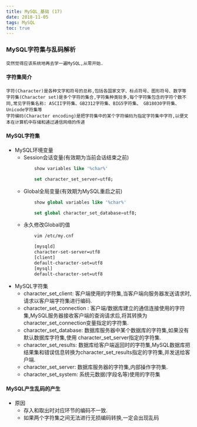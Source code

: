 ```yaml
---
title: MySQL_基础 (17)
date: 2018-11-05
tags: MySQL
toc: true
---
```


### MySQL字符集与乱码解析
    突然觉得应该系统地再去学一遍MySQL,从零开始.

<!-- more -->

#### 字符集简介
    字符(Character)是各种文字和符号的总称,包括各国家文字、标点符号、图形符号、数字等
    字符集(Character set)是多个字符的集合,字符集种类较多,每个字符集包含的字符个数不同,常见字符集名称: ASCII字符集、GB2312字符集、BIG5字符集、 GB18030字符集、Unicode字符集等
    字符编码(Character encoding)是把字符集中的某个字符编码为指定字符集中字符,以便文本在计算机中存储和通过通信网络的传递

#### MySQL字符集
- MySQL环境变量
    * Session会话变量(有效期为当前会话结束之前)
        ```sql
            show variables like '%char%'

            set character_set_server=utf8;
        ```
    * Global全局变量(有效期为MySQL重启之前)
        ```sql
            show global variables like '%char%'

            set global character_set_database=utf8;
        ```
    * 永久修改Global的值
        ```bash
            vim /etc/my.cnf

            [mysqld]
            character-set-server=utf8 
            [client]
            default-character-set=utf8 
            [mysql]
            default-character-set=utf8
        ```
- MySQL字符集
    * character_set_client: 客户端使用的字符集,当客户端向服务器发送请求时,请求以客户端字符集进行编码.
    * character_set_connection : 客户端/数据库建立的通信连接使用的字符集,MySQL服务器接收客户端的查询请求后,将其转换为character_set_connection变量指定的字符集.
    * character_set_database: 数据库服务器中某个数据库的字符集,如果没有默认数据库字符集,使用 character_set_server指定的字符集.
    * character_set_results: 数据库给客户端返回时的字符集,MySQL数据库把结果集和错误信息转换为character_set_results指定的字符集,并发送给客户端.
    * character_set_server: 数据库服务器的字符集,内部操作字符集.
    * character_set_system: 系统元数据(字段名等)使用的字符集

#### MySQL产生乱码的产生
- 原因
    * 存入和取出时对应环节的编码不一致.
    * 如果两个字符集之间无法进行无损编码转换,一定会出现乱码
